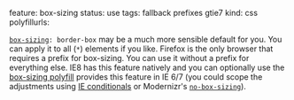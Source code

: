 feature: box-sizing
status: use
tags: fallback prefixes gtie7
kind: css
polyfillurls:

<a href="http://css-tricks.com/box-sizing/">`box-sizing`</a>`: border-box` may be a much more sensible default for you. You can apply it to all (`*`) elements if you like. Firefox is the only browser that requires a prefix for box-sizing. You can use it without a prefix for everything else. IE8 has this feature natively and you can optionally use the [box-sizing polyfill](https://github.com/Schepp/box-sizing-polyfill) provides this feature in IE 6/7 (you could scope the adjustments using [IE conditionals](http://paulirish.com/2008/conditional-stylesheets-vs-css-hacks-answer-neither/) or Modernizr's <a href="http://www.modernizr.com/download/#-cssclasses-addtest-css_boxsizing">`no-box-sizing`</a>).
